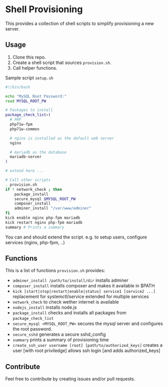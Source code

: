 # Shell Provisioning

This provides a collection of shell scripts to simplify provisioning a new server.

## Usage
1. Clone this repo.
2. Create a shell script that sources `provision.sh`.
3. Call helper functions.

Sample script `setup.sh`

```bash
#!/bin/bash

echo "MySQL Root Password:"
read MYSQL_ROOT_PW

# Packages to install
package_check_list=(
  # PHP
  php71w-fpm
  php71w-common

  # nginx is installed as the default web server
  nginx

  # mariadb as the database
  mariadb-server
)

# extend here ...

# Call other scripts
. provision.sh
if ! network_check ; then 
	package_install
	secure_mysql $MYSQL_ROOT_PW
	composer_install
	adminer_install "/var/www/adminer"
fi
kick enable nginx php-fpm mariadb
kick restart nginx php-fpm mariadb
summary # Prints a summary
```

You can and should extend the script. e.g. to setup users, configure services (nginx, php-fpm, ..)

## Functions

This is a list of functions `provision.sh` provides:

- `adminer_install /path/to/install/dir` installs adminer
- `composer_install` installs composer and makes it available in $PATH
- `kick [start|stop|restart|enable|status] service1 [service2 ...]`  
  replacement for systemctl/service extended for multiple services
- `network_check` to check wether internet is available
- `nodejs_install` installs node.js
- `package_install` checks and installs all packages from `package_check_list`
- `secure_mysql <MYSQL_ROOT_PW>` secures the mysql server and configures the root password.
- `secure_sshd` generates a secure sshd_config
- `summary` prints a summary of provisioning time
- `create_ssh_user username [root] [path/to/authorized_keys]` creates a user [with root priviledge] allows ssh login [and adds authorized_keys]

## Contribute
Feel free to contribute by creating issues and/or pull requests.
